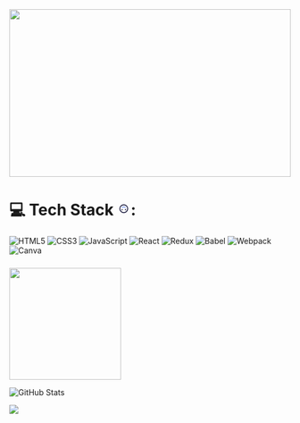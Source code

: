  
  <img height="300" width="100%" border-radius="50%" src="https://i.pinimg.com/originals/f5/36/01/f53601133f236d1cb167ac19f05a3d60.gif" />

# 💻 Tech Stack  <svg viewBox="0 0 24 24" xmlns="http://www.w3.org/2000/svg" width="24" height="24" fill="none"><style>@keyframes upside{0%{transform:rotateZ(0)}50%{transform:rotateZ(180deg)}to{transform:rotateZ(360deg)}}</style><g style="animation:upside 3s cubic-bezier(.91,.23,.15,.88) both infinite alternate-reverse;transform-origin:center center"><circle cx="12" cy="12" r="7" stroke="#0A0A30" stroke-width="1.5" transform="rotate(-180 12 12)"/><circle cx="15" cy="13.723" r="1" fill="#0A0A30" transform="rotate(-180 15 13.723)"/><circle cx="9" cy="13.723" r="1" fill="#0A0A30" transform="rotate(-180 9 13.723)"/><path stroke="#265BFF" stroke-linecap="round" d="M9 9.853l.049-.04a4.631 4.631 0 015.951.04"/></g></svg>:
![HTML5](https://img.shields.io/badge/html5-%23E34F26.svg?style=for-the-badge&logo=html5&logoColor=white) ![CSS3](https://img.shields.io/badge/css3-%231572B6.svg?style=for-the-badge&logo=css3&logoColor=white) ![JavaScript](https://img.shields.io/badge/javascript-%23323330.svg?style=for-the-badge&logo=javascript&logoColor=%23F7DF1E) ![React](https://img.shields.io/badge/react-%2320232a.svg?style=for-the-badge&logo=react&logoColor=%2361DA) ![Redux](https://img.shields.io/badge/redux-%23593d88.svg?style=for-the-badge&logo=redux&logoColor=white) ![Babel](https://img.shields.io/badge/Babel-F9DC3e?style=for-the-badge&logo=babel&logoColor=black) ![Webpack](https://img.shields.io/badge/webpack-%238DD6F9.svg?style=for-the-badge&logo=webpack&logoColor=black) ![Canva](https://img.shields.io/badge/Canva-%2300C4CC.svg?style=for-the-badge&logo=Canva&logoColor=white)


###


  <img height="200" src="https://cdn.svgator.com/images/2021/10/solar-system-animation.svg" />
  
![GitHub Stats](https://github-readme-stats.vercel.app/api/top-langs/?username=RovshenLight&theme=neon&hide_border=false&include_all_commits=false&count_private=false&layout=compact)
<br clear="both">

<img src="https://profile-readme-generator.com/assets/snake.svg" />

###

